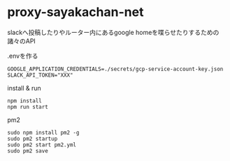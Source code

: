# proxy-sayakachan-net
slackへ投稿したりやルーター内にあるgoogle homeを喋らせたりするための諸々のAPI

.envを作る
```
GOOGLE_APPLICATION_CREDENTIALS=./secrets/gcp-service-account-key.json
SLACK_API_TOKEN="XXX"
```

install & run
```
npm install
npm run start
```

pm2
```
sudo npm install pm2 -g
sudo pm2 startup
sudo pm2 start pm2.yml
sudo pm2 save
```
